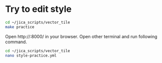 # Try to edit style

```bash
cd ~/jica_scripts/vector_tile
make practice
```

Open http://<your ip>:8000/ in your browser.
Open other terminal and run following command.

```bash
cd ~/jica_scripts/vector_tile
nano style-practice.yml
```
